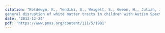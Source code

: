 ```yaml
---
citation: "Koldewyn, K., Yendiki, A., Weigelt, S., Gweon, H., Julian, J., **Richardson, H.**, Malloy, C., Saxe, R., Fischl, B., Kanwisher, N. (2014). Differences in the right inferior longitudinal fasciculus but no
general disruption of white matter tracts in children with Autism Spectrum Disorder. <i>Proceedings of the National Academy of Sciences, 111</i>(5), 1981-1986."
date: '2013-12-24'
pdf: 'https://www.pnas.org/content/111/5/1981'
---
```

